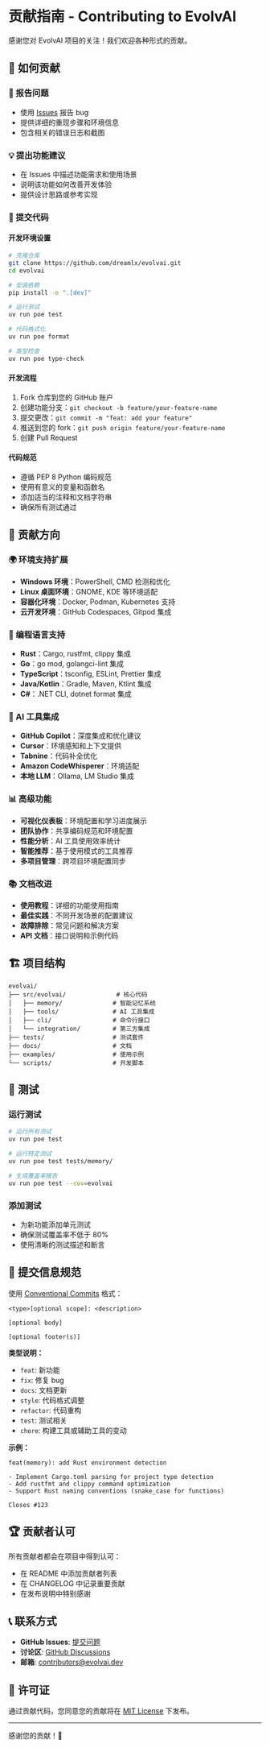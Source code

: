 # 贡献指南 - Contributing to EvolvAI

感谢您对 EvolvAI 项目的关注！我们欢迎各种形式的贡献。

## 🤝 如何贡献

### 🐛 报告问题
- 使用 [Issues](https://github.com/dreamlx/evolvai/issues) 报告 bug
- 提供详细的重现步骤和环境信息
- 包含相关的错误日志和截图

### 💡 提出功能建议
- 在 Issues 中描述功能需求和使用场景
- 说明该功能如何改善开发体验
- 提供设计思路或参考实现

### 🔧 提交代码

#### 开发环境设置
```bash
# 克隆仓库
git clone https://github.com/dreamlx/evolvai.git
cd evolvai

# 安装依赖
pip install -e ".[dev]"

# 运行测试
uv run poe test

# 代码格式化
uv run poe format

# 类型检查
uv run poe type-check
```

#### 开发流程
1. Fork 仓库到您的 GitHub 账户
2. 创建功能分支：`git checkout -b feature/your-feature-name`
3. 提交更改：`git commit -m "feat: add your feature"`
4. 推送到您的 fork：`git push origin feature/your-feature-name`
5. 创建 Pull Request

#### 代码规范
- 遵循 PEP 8 Python 编码规范
- 使用有意义的变量和函数名
- 添加适当的注释和文档字符串
- 确保所有测试通过

## 🎯 贡献方向

### 🌍 环境支持扩展
- **Windows 环境**：PowerShell, CMD 检测和优化
- **Linux 桌面环境**：GNOME, KDE 等环境适配
- **容器化环境**：Docker, Podman, Kubernetes 支持
- **云开发环境**：GitHub Codespaces, Gitpod 集成

### 📝 编程语言支持
- **Rust**：Cargo, rustfmt, clippy 集成
- **Go**：go mod, golangci-lint 集成
- **TypeScript**：tsconfig, ESLint, Prettier 集成
- **Java/Kotlin**：Gradle, Maven, Ktlint 集成
- **C#**：.NET CLI, dotnet format 集成

### 🤖 AI 工具集成
- **GitHub Copilot**：深度集成和优化建议
- **Cursor**：环境感知和上下文提供
- **Tabnine**：代码补全优化
- **Amazon CodeWhisperer**：环境适配
- **本地 LLM**：Ollama, LM Studio 集成

### 📊 高级功能
- **可视化仪表板**：环境配置和学习进度展示
- **团队协作**：共享编码规范和环境配置
- **性能分析**：AI 工具使用效率统计
- **智能推荐**：基于使用模式的工具推荐
- **多项目管理**：跨项目环境配置同步

### 📚 文档改进
- **使用教程**：详细的功能使用指南
- **最佳实践**：不同开发场景的配置建议
- **故障排除**：常见问题和解决方案
- **API 文档**：接口说明和示例代码

## 🏗️ 项目结构

```
evolvai/
├── src/evolvai/              # 核心代码
│   ├── memory/              # 智能记忆系统
│   ├── tools/               # AI 工具集成
│   ├── cli/                 # 命令行接口
│   └── integration/         # 第三方集成
├── tests/                   # 测试套件
├── docs/                    # 文档
├── examples/                # 使用示例
└── scripts/                 # 开发脚本
```

## 🧪 测试

### 运行测试
```bash
# 运行所有测试
uv run poe test

# 运行特定测试
uv run poe test tests/memory/

# 生成覆盖率报告
uv run poe test --cov=evolvai
```

### 添加测试
- 为新功能添加单元测试
- 确保测试覆盖率不低于 80%
- 使用清晰的测试描述和断言

## 📝 提交信息规范

使用 [Conventional Commits](https://www.conventionalcommits.org/) 格式：

```
<type>[optional scope]: <description>

[optional body]

[optional footer(s)]
```

**类型说明：**
- `feat`: 新功能
- `fix`: 修复 bug
- `docs`: 文档更新
- `style`: 代码格式调整
- `refactor`: 代码重构
- `test`: 测试相关
- `chore`: 构建工具或辅助工具的变动

**示例：**
```
feat(memory): add Rust environment detection

- Implement Cargo.toml parsing for project type detection
- Add rustfmt and clippy command optimization
- Support Rust naming conventions (snake_case for functions)

Closes #123
```

## 🏆 贡献者认可

所有贡献者都会在项目中得到认可：

- 在 README 中添加贡献者列表
- 在 CHANGELOG 中记录重要贡献
- 在发布说明中特别感谢

## 📞 联系方式

- **GitHub Issues**: [提交问题](https://github.com/dreamlx/evolvai/issues)
- **讨论区**: [GitHub Discussions](https://github.com/dreamlx/evolvai/discussions)
- **邮箱**: contributors@evolvai.dev

## 📄 许可证

通过贡献代码，您同意您的贡献将在 [MIT License](LICENSE) 下发布。

---

感谢您的贡献！🎉